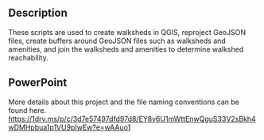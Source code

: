 ## Description
These scripts are used to create walksheds in QGIS, reproject GeoJSON files, create buffers around GeoJSON files such as walksheds and amenities, and join the walksheds and amenities to determine walkshed reachability.

## PowerPoint
More details about this project and the file naming conventions can be found here.
https://1drv.ms/p/c/3d7e57497dfd97d8/EY8v6U1mWttEnwQguS33V2sBkh4wDMHpbua1p1VU9pIwEw?e=wAAuo1
